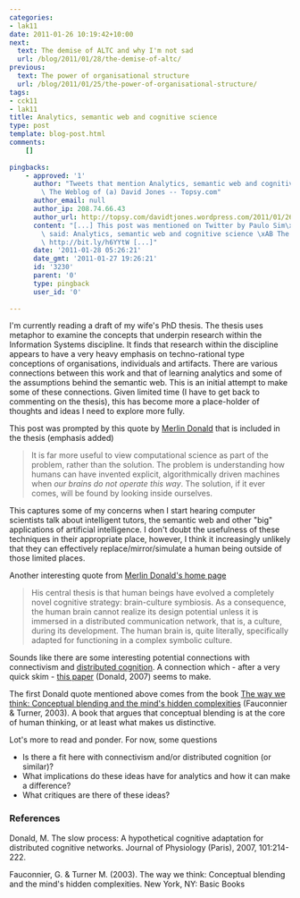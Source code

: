 ```yaml
---
categories:
- lak11
date: 2011-01-26 10:19:42+10:00
next:
  text: The demise of ALTC and why I'm not sad
  url: /blog/2011/01/28/the-demise-of-altc/
previous:
  text: The power of organisational structure
  url: /blog/2011/01/25/the-power-of-organisational-structure/
tags:
- cck11
- lak11
title: Analytics, semantic web and cognitive science
type: post
template: blog-post.html
comments:
    []
    
pingbacks:
    - approved: '1'
      author: "Tweets that mention Analytics, semantic web and cognitive science \xAB\
        \ The Weblog of (a) David Jones -- Topsy.com"
      author_email: null
      author_ip: 208.74.66.43
      author_url: http://topsy.com/davidtjones.wordpress.com/2011/01/26/analytics-semantic-web-and-cognitive-science/?utm_source=pingback&utm_campaign=L2
      content: "[...] This post was mentioned on Twitter by Paulo Sim\xF5es, catbe3. catbe3\
        \ said: Analytics, semantic web and cognitive science \xAB The Weblog of (a ...\
        \ http://bit.ly/h6YYtW [...]"
      date: '2011-01-28 05:26:21'
      date_gmt: '2011-01-27 19:26:21'
      id: '3230'
      parent: '0'
      type: pingback
      user_id: '0'
    
---
```

I'm currently reading a draft of my wife's PhD thesis. The thesis uses metaphor to examine the concepts that underpin research within the Information Systems discipline. It finds that research within the discipline appears to have a very heavy emphasis on techno-rational type conceptions of organisations, individuals and artifacts. There are various connections between this work and that of learning analytics and some of the assumptions behind the semantic web. This is an initial attempt to make some of these connections. Given limited time (I have to get back to commenting on the thesis), this has become more a place-holder of thoughts and ideas I need to explore more fully.

This post was prompted by this quote by [Merlin Donald](http://en.wikipedia.org/wiki/Merlin_Donald) that is included in the thesis (emphasis added)

> It is far more useful to view computational science as part of the problem, rather than the solution. The problem is understanding how humans can have invented explicit, algorithmically driven machines when _our brains do not operate this way_. The solution, if it ever comes, will be found by looking inside ourselves.

This captures some of my concerns when I start hearing computer scientists talk about intelligent tutors, the semantic web and other "big" applications of artificial intelligence. I don't doubt the usefulness of these techniques in their appropriate place, however, I think it increasingly unlikely that they can effectively replace/mirror/simulate a human being outside of those limited places.

Another interesting quote from [Merlin Donald's home page](http://psyc.queensu.ca/faculty/donald/)

> His central thesis is that human beings have evolved a completely novel cognitive strategy: brain-culture symbiosis. As a consequence, the human brain cannot realize its design potential unless it is immersed in a distributed communication network, that is, a culture, during its development. The human brain is, quite literally, specifically adapted for functioning in a complex symbolic culture.

Sounds like there are some interesting potential connections with connectivism and [distributed cognition](/blog/2010/10/06/making-the-lms-more-like-the-globe-theatre-distributed-cognition-the-extended-mind-and-moodle/). A connection which - after a very quick skim - [this paper](http://psycserver.psyc.queensu.ca/donaldm/reprints/slow%20process2.pdf) (Donald, 2007) seems to make.

The first Donald quote mentioned above comes from the book [The way we think: Conceptual blending and the mind's hidden complexities](http://books.google.com/books?id=FdOLriVyzwkC&printsec=frontcover&dq=the+way+we+think&hl=en&ei=aGY_TY3NIo_BceTPjY0C&sa=X&oi=book_result&ct=result&resnum=1&ved=0CCQQ6AEwAA#v=onepage&q&f=false) (Fauconnier & Turner, 2003). A book that argues that conceptual blending is at the core of human thinking, or at least what makes us distinctive.

Lot's more to read and ponder. For now, some questions

- Is there a fit here with connectivism and/or distributed cognition (or similar)?
- What implications do these ideas have for analytics and how it can make a difference?
- What critiques are there of these ideas?

### References

Donald, M. The slow process: A hypothetical cognitive adaptation for distributed cognitive networks. Journal of Physiology (Paris), 2007, 101:214-222.

Fauconnier, G. & Turner M. (2003). The way we think: Conceptual blending and the mind's hidden complexities. New York, NY: Basic Books